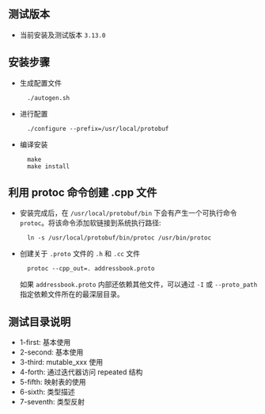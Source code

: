 
## 测试版本

- 当前安装及测试版本 `3.13.0`


## 安装步骤

- 生成配置文件
  ```shell
    ./autogen.sh
  ```
- 进行配置
  ```shell
    ./configure --prefix=/usr/local/protobuf
  ```
- 编译安装
  ```shell
    make
    make install
  ```


## 利用 protoc 命令创建 .cpp 文件

- 安装完成后，在 `/usr/local/protobuf/bin` 下会有产生一个可执行命令 `protoc`。将该命令添加软链接到系统执行路径:
  ```shell
    ln -s /usr/local/protobuf/bin/protoc /usr/bin/protoc
  ```
- 创建关于 `.proto` 文件的 `.h` 和 `.cc` 文件
  ```shell
    protoc --cpp_out=. addressbook.proto
  ```
  如果 `addressbook.proto` 内部还依赖其他文件，可以通过 `-I` 或 `--proto_path` 指定依赖文件所在的最深层目录。


## 测试目录说明

- 1-first: 基本使用
- 2-second: 基本使用
- 3-third: mutable_xxx 使用
- 4-forth: 通过迭代器访问 repeated 结构
- 5-fifth: 映射表的使用
- 6-sixth: 类型描述
- 7-seventh: 类型反射

